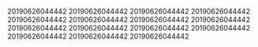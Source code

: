20190626044442
20190626044442
20190626044442
20190626044442
20190626044442
20190626044442
20190626044442
20190626044442
20190626044442
20190626044442
20190626044442
20190626044442
20190626044442
20190626044442
20190626044442
